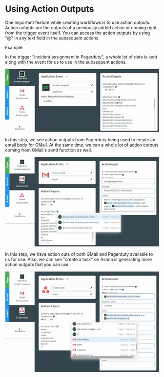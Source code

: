 # Using Action Outputs

One important feature while creating workflows is to use action outputs. Action outputs are the outputs of a previously added action or coming right from the trigger event itself. You can access the action outputs by using "@" in any text field in the subsequent actions.

Example:

In the trigger "incident assignment in Pagerduty", a whole lot of data is sent along with the event for us to use in the subsequent actions.

![](../../../.gitbook/assets/image%20%28205%29.png)

In this step, we see action outputs from Pagerduty being used to create an email body for GMail. At the same time, we can a whole lot of action outputs coming from GMail's send function as well.

![](../../../.gitbook/assets/image%20%28223%29.png)

In this step, we have action outs of both GMail and Pagerduty available to us for use. Also, we can see "create a task" on Asana is generating more action outputs that you can use.

![](../../../.gitbook/assets/image%20%2872%29.png)


